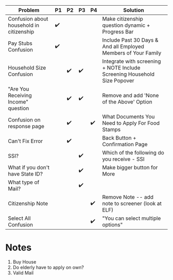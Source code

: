 Problem | P1 | P2 | P3 | P4 | Solution
--- | --- | --- | --- | --- | ---
Confusion about household in citizenship | :heavy_check_mark: | | | | Make citizenship question dynamic + Progress Bar
Pay Stubs Confusion | :heavy_check_mark: | | | | Include Past 30 Days & And all Employed Members of Your Family
Household Size Confusion | | :heavy_check_mark: | :heavy_check_mark: | | Integrate with screening + NOTE Include Screening Household Size Popover
"Are You Receiving Income" question | | :heavy_check_mark: | :heavy_check_mark: | | Remove and add 'None of the Above' Option
Confusion on response page | | :heavy_check_mark: | | :heavy_check_mark: | What Documents You Need to Apply For Food Stamps
Can't Fix Error | | :heavy_check_mark: | | | Back Button + Confirmation Page
SSI? | | | :heavy_check_mark: | | Which of the following do you receive - SSI
What if you don't have State ID? | | | :heavy_check_mark: | | Make bigger button for More
What type of Mail? | | | :heavy_check_mark: | |
Citizenship Note | | | | :heavy_check_mark: | Remove Note -- add note to screener (look at ELF)
Select All Confusion | | | | :heavy_check_mark: | "You can select multiple options"

# Notes

1. Buy House
2. Do elderly have to apply on own?
3. Valid Mail
